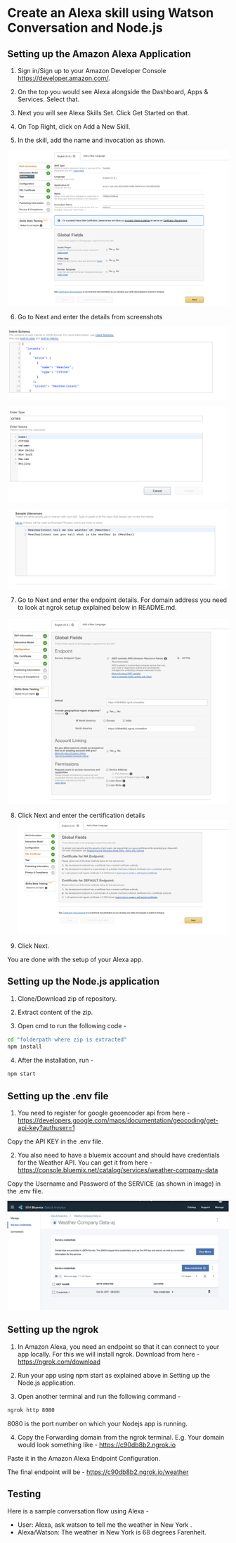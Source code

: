 # Create an Alexa skill using Watson Conversation and Node.js



Setting up the Amazon Alexa Application
-------

1. Sign in/Sign up to your Amazon Developer Console https://developer.amazon.com/. 

2. On the top you would see Alexa alongside the Dashboard, Apps & Services. Select that. 

3. Next you will see Alexa Skills Set. Click Get Started on that. 

4. On Top Right, click on Add a New Skill. 

5. In the skill, add the name and invocation as shown. 

![alt text](https://github.com/prav10194/alexa-integration-with-watson/blob/master/screenshots/skill-information.png "Watson")

6. Go to Next and enter the details from screenshots

![alt text](https://github.com/prav10194/alexa-integration-with-watson/blob/master/screenshots/intent-schema.png "Watson")

![alt text](https://github.com/prav10194/alexa-integration-with-watson/blob/master/screenshots/slots.png "Watson")

![alt text](https://github.com/prav10194/alexa-integration-with-watson/blob/master/screenshots/sample-utterances-updated.png "Watson")

7. Go to Next and enter the endpoint details. For domain address you need to look at ngrok setup explained below in README.md. 

![alt text](https://github.com/prav10194/alexa-integration-with-watson/blob/master/screenshots/endpoint.png "Watson")


8. Click Next and enter the certification details
![alt text](https://github.com/prav10194/alexa-integration-with-watson/blob/master/screenshots/certificate.png "Watson")

9. Click Next. 

You are done with the setup of your Alexa app. 
 

    

Setting up the Node.js application
-------

1. Clone/Download zip of repository. 

2. Extract content of the zip.

3. Open cmd to run the following code - 
```cmd
cd "folderpath where zip is extracted"
npm install
```

4. After the installation, run -  
```cmd
npm start
```

Setting up the .env file
-------

1. You need to register for google geoencoder api from here - https://developers.google.com/maps/documentation/geocoding/get-api-key?authuser=1

Copy the API KEY in the .env file. 

2. You also need to have a bluemix account and should have credentials for the Weather API. You can get it from here - https://console.bluemix.net/catalog/services/weather-company-data

Copy the Username and Password of the SERVICE (as shown in image) in the .env file.

![alt text](https://github.com/prav10194/alexa-integration-with-watson/blob/master/screenshots/weather.png "Weather Service in Bluemix")

Setting up the ngrok 
-------

1. In Amazon Alexa, you need an endpoint so that it can connect to your app locally. For this we will install ngrok. Download from here - https://ngrok.com/download

2. Run your app using npm start as explained above in Setting up the Node.js application. 

3. Open another terminal and run the following command - 

```cmd
ngrok http 8080
```
8080 is the port number on which your Nodejs app is running. 

4. Copy the Forwarding domain from the ngrok terminal. E.g. Your domain would look something like - https://c90db8b2.ngrok.io 

Paste it in the Amazon Alexa Endpoint Configuration. 

The final endpoint will be - https://c90db8b2.ngrok.io/weather

Testing
-------

Here is a sample conversation flow using Alexa - 

- User: Alexa, ask watson to tell me the weather in New York .
- Alexa/Watson: The weather in New York is 68 degrees Farenheit. 
